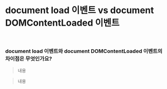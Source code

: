 # document load 이벤트 vs document DOMContentLoaded 이벤트

<br/>

### document load 이벤트와 document DOMContentLoaded 이벤트의 차이점은 무엇인가요?

> 내용

> 내용
